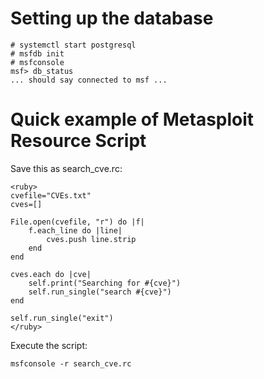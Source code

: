 # Setting up the database
```
# systemctl start postgresql
# msfdb init
# msfconsole
msf> db_status
... should say connected to msf ...
```

# Quick example of Metasploit Resource Script
Save this as search_cve.rc:
```
<ruby>
cvefile="CVEs.txt"
cves=[]

File.open(cvefile, "r") do |f|
	f.each_line do |line|
		cves.push line.strip
	end
end

cves.each do |cve|
	self.print("Searching for #{cve}")
	self.run_single("search #{cve}")
end

self.run_single("exit")
</ruby>
```
Execute the script:
```
msfconsole -r search_cve.rc
```
